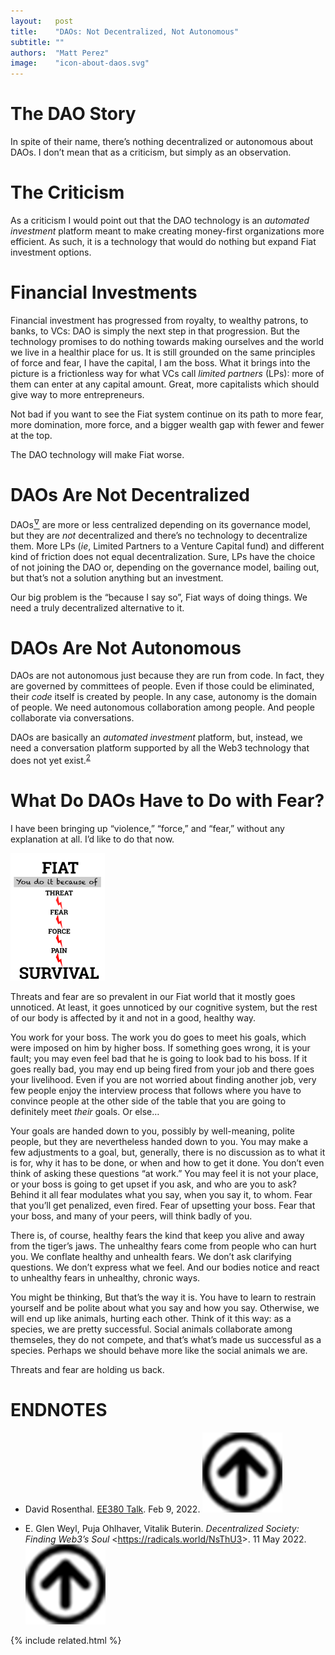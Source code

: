 ```yaml
---
layout:   post
title:    "DAOs: Not Decentralized, Not Autonomous"
subtitle: ""
authors:  "Matt Perez"
image:    "icon-about-daos.svg"
---
```


<div style="display:none;">
 <p>There&rsquo;s nothing decentralized or autonomous about DAOs. That&rsquo;s not a criticism, it&rsquo;s simply an observation. They don&rsquo;t address the main societal issue today which is an overuse of force, and it&rsquo;s child, dominance.</p>
</div>

<h1>The DAO Story</h1>
 <p>In spite of their name, there&rsquo;s nothing decentralized or autonomous about DAOs. I don&rsquo;t mean that as a criticism, but simply as an observation.

<h1>The Criticism</h1>
 <p>As a criticism I would point out that the DAO technology is an <em>automated investment</em> platform meant to make creating money-first organizations more efficient. As such, it is a technology that would do nothing but expand <span class="_paradigm">Fiat</span> investment options.</p>

<h1>Financial Investments</h1>
 <p>Financial investment has progressed from royalty, to wealthy patrons, to banks, to VCs: DAO is simply the next step in that progression. But the technology promises to do nothing towards making ourselves and the world we live in a healthir place for us. It is still grounded on the same principles of force and fear, <span class='_quotespan'>I have the capital, I am the boss.</span> What it brings into the picture is a frictionless way for what VCs call <em>limited partners</em> (LPs): more of them can enter at any capital amount. Great, more capitalists which should give way to more entrepreneurs.</p>
 <p>Not bad if you want to see the <span class="_paradigm">Fiat</span> system continue on its path to more fear, more domination, more force, and a bigger wealth gap with fewer and fewer at the top.<p>
 <p>The DAO technology  will make <span class="_paradigm">Fiat</span> worse.</p>

<h1>DAOs Are Not Decentralized</h1>
 <p>DAOs<a href='#en01'><sup id='bm01'>&hairsp;&nabla;&hairsp;</sup></a> are more or less centralized depending on its governance model, but they are <em>not</em> decentralized and there&rsquo;s no technology to decentralize them. More LPs (<em>ie</em>, Limited Partners to a Venture Capital fund) and different kind of friction does not equal decentralization. Sure, LPs have the choice of not joining the DAO or, depending on the governance model, bailing out, but that’s not a solution anything but an investment.<p>
 <p>Our big problem is the &ldquo;because I say so&rdquo;, <span class="_paradigm">Fiat</span> ways of doing things. We need a truly decentralized alternative to it.<p>

<h1>DAOs Are Not Autonomous</h1>
 <p>DAOs are not autonomous just because they are run from code. In fact, they are governed by committees of people. Even if those could be eliminated, their <em>code</em> itself is created by people. In any case, autonomy is the domain of people. We need autonomous collaboration among people. And people collaborate via conversations.<p>
 <p>DAOs are basically an <em>automated investment</em> platform, but, instead, we need a conversation platform supported by all the Web3 technology that does not yet exist.<sup id="bm02"><a href="#en02">2</a></sup></p>

<h1>What Do DAOs Have to Do with Fear?</h1>
 <p>I have been bringing up &ldquo;violence,&rdquo; &ldquo;force,&rdquo; and &ldquo;fear,&rdquo; without any explanation at all. I&rsquo;d like to do that now.</p>
  <div class='_center'>
   <img
    src='/assets/img/pic-fiat-pain.svg'
    width='30%'
    alt='It labeled FIAT. Below it, is says YOU DO IT BECAUSE OF. Below that theres is a cascade of words, increasing in punishment: THREAT, FEAR, FORCE, PAIN, SURVIVAL.'>
  </div>
 <p>Threats and fear are so prevalent in our <span class="_paradigm">Fiat</span> world that it mostly goes unnoticed. At least, it goes unnoticed by our cognitive system, but the rest of our body is affected by it and not in a good, healthy way.</p>
 <p>You work for your boss. The work you do goes to meet his goals, which were imposed on him by higher boss. If something goes wrong, it is your fault; you may even feel bad that he is going to look bad to his boss. If it goes really bad, you may end up being fired from your job and there goes your livelihood. Even if you are not worried about finding another job, very few people enjoy the interview process that follows where you have to convince people at the other side of the table that you are going to definitely meet <em>their</em> goals. Or else&hellip;<p>
 <p>Your goals are handed down to you, possibly by well-meaning, polite people, but they are nevertheless handed down to you. You may make a few adjustments to a goal, but, generally, there is no discussion as to what it is for, why it has to be done, or when and how to get it done. You don&rsquo;t even think of asking these questions &ldquo;at work.&rdquo; You may feel it is not your place, or your boss is going to get upset if you ask, and who are you to ask? Behind it all fear modulates what you say, when you say it, to whom. Fear that you&rsquo;ll get penalized, even fired. Fear of upsetting your boss. Fear that your boss, and many of your peers, will think badly of you.</p>
 <p>There is, of course, healthy fears the kind that keep you alive and away from the tiger&rsquo;s jaws. The unhealthy fears come from people who can hurt you. We conflate healthy and unhealth fears. We don&rsquo;t ask clarifying questions. We don&rsquo;t express what we feel. And our bodies notice and react to unhealthy fears in unhealthy, chronic ways.</p>
 <p>You might be thinking, <span class='_quotespan'>But that&rsquo;s the way it is. You have to learn to restrain yourself and be polite about what you say and how you say. Otherwise, we will end up like animals, hurting each other.</span> Think of it this way: as a species, we are pretty successful. Social animals collaborate among themseles, they do not compete, and that&rsquo;s what&rsquo;s made us successful as a species. Perhaps we should behave more like the social animals we are.</p>
 <p>Threats and fear are holding us back.</p>

<h1 class="_section">ENDNOTES</h1>
 <ul>
  <li id="en01">
   <p class="_list-item">
    David Rosenthal.
    <a href="https://blog.dshr.org/2022/02/ee380-talk.html">EE380 Talk</a>.
    Feb 9, 2022.
    <a class="_uparrow" href="#bm01"><img src="/assets/img/arrow-up-icon.png"></a>
   </p>
  </li>
  <li id="en02">
   <p class="_list-item">
    E. Glen Weyl, Puja Ohlhaver, Vitalik Buterin.
    <em>Decentralized Society: Finding Web3&rsquo;s Soul</em>
    &lt;<a href="https://radicals.world/NsThU3">https://radicals.world/NsThU3</a>&gt;.
    11 May 2022.
    <a class="_uparrow" href="#bm01"><img src="/assets/img/arrow-up-icon.png"></a>
   </p>
  </li>
 </ul>

{% include related.html %}
